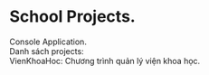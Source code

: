 # School Projects.

Console Application. <br />
Danh sách projects: <br />
  VienKhoaHoc: Chương trình quản lý viện khoa học.
